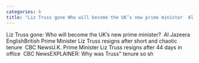 ```yaml
---
categories: b
title: "Liz Truss gone Who will become the UK’s new prime minister  Al Jazeera English"
---
```

Liz Truss gone: Who will become the UK’s new prime minister?&nbsp;&nbsp;Al Jazeera EnglishBritish Prime Minister Liz Truss resigns after short and chaotic tenure&nbsp;&nbsp;CBC NewsU.K. Prime Minister Liz Truss resigns after 44 days in office&nbsp;&nbsp;CBC NewsEXPLAINER: Why was Truss" tenure so sh